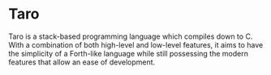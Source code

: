 # Taro

Taro is a stack-based programming language which compiles down to C. With a combination of both high-level and low-level features, it aims to have the simplicity of a Forth-like language while still possessing the modern features that allow an ease of development.
